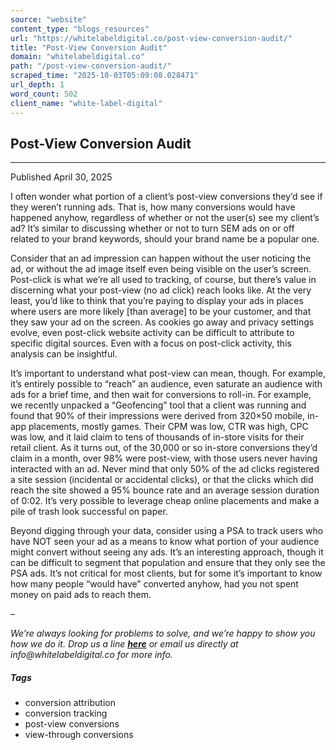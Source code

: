 ```yaml
---
source: "website"
content_type: "blogs_resources"
url: "https://whitelabeldigital.co/post-view-conversion-audit/"
title: "Post-View Conversion Audit"
domain: "whitelabeldigital.co"
path: "/post-view-conversion-audit/"
scraped_time: "2025-10-03T05:09:08.028471"
url_depth: 1
word_count: 502
client_name: "white-label-digital"
---
```


## Post-View Conversion Audit

* * *

Published April 30, 2025

I often wonder what portion of a client’s post-view conversions they’d see if they weren’t running ads. That is, how many conversions would have happened anyhow, regardless of whether or not the user(s) see my client’s ad? It’s similar to discussing whether or not to turn SEM ads on or off related to your brand keywords, should your brand name be a popular one.

Consider that an ad impression can happen without the user noticing the ad, or without the ad image itself even being visible on the user’s screen. Post-click is what we’re all used to tracking, of course, but there’s value in discerning what your post-view (no ad click) reach looks like. At the very least, you’d like to think that you’re paying to display your ads in places where users are more likely [than average] to be your customer, and that they saw your ad on the screen. As cookies go away and privacy settings evolve, even post-click website activity can be difficult to attribute to specific digital sources. Even with a focus on post-click activity, this analysis can be insightful.

It’s important to understand what post-view can mean, though. For example, it’s entirely possible to “reach” an audience, even saturate an audience with ads for a brief time, and then wait for conversions to roll-in. For example, we recently unpacked a “Geofencing” tool that a client was running and found that 90% of their impressions were derived from 320×50 mobile, in-app placements, mostly games. Their CPM was low, CTR was high, CPC was low, and it laid claim to tens of thousands of in-store visits for their retail client. As it turns out, of the 30,000 or so in-store conversions they’d claim in a month, over 98% were post-view, with those users never having interacted with an ad. Never mind that only 50% of the ad clicks registered a site session (incidental or accidental clicks), or that the clicks which did reach the site showed a 95% bounce rate and an average session duration of 0:02. It’s very possible to leverage cheap online placements and make a pile of trash look successful on paper.

Beyond digging through your data, consider using a PSA to track users who have NOT seen your ad as a means to know what portion of your audience might convert without seeing any ads. It’s an interesting approach, though it can be difficult to segment that population and ensure that they only see the PSA ads. It’s not critical for most clients, but for some it’s important to know how many people “would have” converted anyhow, had you not spent money on paid ads to reach them.

–

_We’re always looking for problems to solve, and we’re happy to show you how we do it. Drop us a line [**here**](https://whitelabeldigital.co/contact/) or email us directly at _info@whitelabeldigital.co_ for more info._

##### Tags

*   conversion attribution
*   conversion tracking
*   post-view conversions
*   view-through conversions